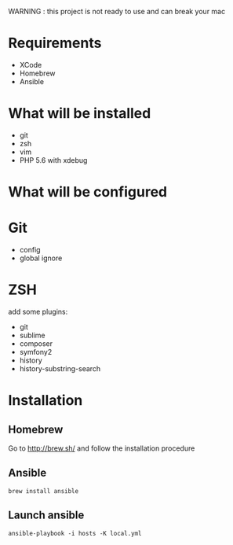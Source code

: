 WARNING : this project is not ready to use and can break your mac

Requirements
============

- XCode
- Homebrew
- Ansible

What will be installed
======================

- git
- zsh
- vim
- PHP 5.6 with xdebug

What will be configured
=======================

# Git

- config
- global ignore

# ZSH

add some plugins:

- git
- sublime
- composer
- symfony2
- history
- history-substring-search

Installation
============

## Homebrew

Go to http://brew.sh/ and follow the installation procedure

## Ansible

```
brew install ansible
```

## Launch ansible

```
ansible-playbook -i hosts -K local.yml
```
